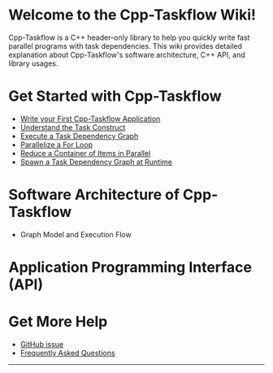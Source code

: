 # Welcome to the Cpp-Taskflow Wiki!

Cpp-Taskflow is a C++ header-only library to help you quickly
write fast parallel programs with task dependencies.
This wiki provides detailed explanation about Cpp-Taskflow's
software architecture, C++ API, and library usages.

# Get Started with Cpp-Taskflow

+ [Write your First Cpp-Taskflow Application](examples/hello_world.md)
+ [Understand the Task Construct](examples/task.md)
+ [Execute a Task Dependency Graph](examples/exec.md)
+ [Parallelize a For Loop](examples/parallel_for.md)
+ [Reduce a Container of Items in Parallel](examples/reduce.md)
+ [Spawn a Task Dependency Graph at Runtime](examples/dynamic_tasking.md)

# Software Architecture of Cpp-Taskflow

+ Graph Model and Execution Flow

# Application Programming Interface (API)


# Get More Help

+ [GitHub issue][Github issues]
+ [Frequently Asked Questions](faq.md)


* * *

[README]:                ../README.md
[Github issues]:         https://github.com/cpp-taskflow/cpp-taskflow/issues
[Github pull requests]:  https://github.com/cpp-taskflow/cpp-taskflow/pulls


